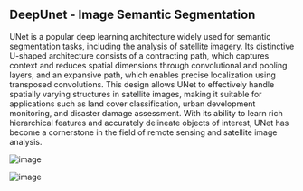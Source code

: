 ## DeepUnet - Image Semantic Segmentation
UNet is a popular deep learning architecture widely used for semantic segmentation tasks, including the analysis of satellite imagery. Its distinctive U-shaped architecture consists of a contracting path, which captures context and reduces spatial dimensions through convolutional and pooling layers, and an expansive path, which enables precise localization using transposed convolutions. This design allows UNet to effectively handle spatially varying structures in satellite images, making it suitable for applications such as land cover classification, urban development monitoring, and disaster damage assessment. With its ability to learn rich hierarchical features and accurately delineate objects of interest, UNet has become a cornerstone in the field of remote sensing and satellite image analysis.



![image](https://github.com/iqbal1201/DeepUnet_Image/assets/70199329/3c0c3126-cf91-4c60-a36a-e3a46e12291a)



![image](https://github.com/iqbal1201/DeepUnet_Image/assets/70199329/f8d3ed0a-3583-414f-a639-54a1caedd553)


